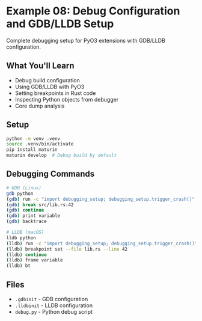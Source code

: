 # Example 08: Debug Configuration and GDB/LLDB Setup

Complete debugging setup for PyO3 extensions with GDB/LLDB configuration.

## What You'll Learn

- Debug build configuration
- Using GDB/LLDB with PyO3
- Setting breakpoints in Rust code
- Inspecting Python objects from debugger
- Core dump analysis

## Setup

```bash
python -m venv .venv
source .venv/bin/activate
pip install maturin
maturin develop  # Debug build by default
```

## Debugging Commands

```bash
# GDB (Linux)
gdb python
(gdb) run -c "import debugging_setup; debugging_setup.trigger_crash()"
(gdb) break src/lib.rs:42
(gdb) continue
(gdb) print variable
(gdb) backtrace

# LLDB (macOS)
lldb python
(lldb) run -c "import debugging_setup; debugging_setup.trigger_crash()"
(lldb) breakpoint set --file lib.rs --line 42
(lldb) continue
(lldb) frame variable
(lldb) bt
```

## Files

- `.gdbinit` - GDB configuration
- `.lldbinit` - LLDB configuration
- `debug.py` - Python debug script
